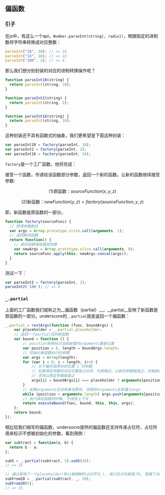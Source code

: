 ## 偏函数
### 引子
在js中，有这么一个api，`Number.parseInt(string[, radix])`，根据指定的进制数将字符串转换成对应整数：
```js
parseInt("16", 10); // => 16
parseInt("16", 16); // => 22
parseInt("100", 2); // => 4
```

那么我们想分别封装的对应的进制转换操作呢？
```js
function parseInt10(string) {
  return parseInt(string, 10);
}

function parseInt2(string) {
  return parseInt(string, 2);
}

function parseInt16(string) {
  return parseInt(string, 16);
}
```

这种封装还不具有函数式的抽象，我们更希望是下面这种封装：
```js
var parseInt10 = factory(parseInt, 10);
var parseInt2 = factory(parseInt, 2);
var parseInt16 = factory(parseInt, 16);
```

`factory`是一个工厂函数，他将完成：

接受一个函数，传递给该函数部分参数，返回一个新的函数。让新的函数继续接受参数:

$$ (1) \mbox{原函数：} sourceFunction(x,y,z)$$

$$ (2) \mbox{新函数：} newFunction(y, z) = factory(sourceFunction,y,z)$$

即，新函数是原函数的一部分。

```js
function factory(sourceFunc) {
  // 获得参数数组
  var args = Array.prototype.slice.call(arguments, 1);
  // 返回新的函数
  return function() {
    // 新的函数继续接受参数
    var newArgs = Array.prototype.slice.call(arguments, 0);
    return sourceFunc.apply(this, newArgs.concat(args));
  }
}
```

测试一下：
```js
var parseInt2 = factory(parseInt, 2);
parseInt2('100'); // => 4
```

### `_.partial`
上面的工厂函数我们就称之为__偏函数（partial）__，__partial__反映了新函数是原函数的一部分。underscore的`_.partial`就是返回一个偏函数：
```js
_.partial = restArgs(function (func, boundArgs) {
    var placeholder = _.partial.placeholder;
    // 返回一个partial后的新函数
    var bound = function () {
        // position用来标识当前赋值的arguments最新位置
        var position = 0, length = boundArgs.length;
        // 初始化新函数执行的参数
        var args = Array(length);
        for (var i = 0; i < length; i++) {
            // 对于最终调用时的位置`i`的参数
            // 如果绑定参数的对应位置是占位符，代表略过，以新的参数赋值之，并刷新最新的赋值位置`position` 
            // 否则以绑定参数赋值之
            args[i] = boundArgs[i] === placeholder ? arguments[position++] : boundArgs[i];
        }
        // 如果arguments还没有被消费完, 则剩余arguments全部灌入args
        while (position < arguments.length) args.push(arguments[position++]);
        // 执行绑定函数的时候, 不改变上下文
        return executeBound(func, bound, this, this, args);
    };
    return bound;
});
```

相比较我们缩写的偏函数，undersocre提供的偏函数还支持传递占位符，占位符用来标识不想被初始化的参数，看到用例：
```js
var subtract = function(a, b) { 
  return b - a; 
};

sub5 = _.partial(subtract, 5);sub5(20);
// => 15

// 通过使用了一个placeholder(默认被理解的占位符为_), 我们这次先赋值了b, 暂缓了对a的赋值
subFrom20 = _.partial(subtract, _, 20);
subFrom20(5);
// => 15
```